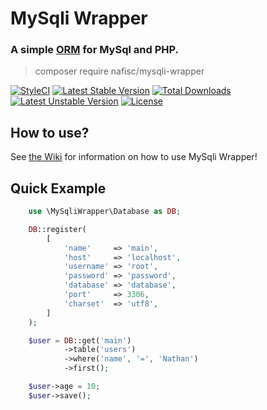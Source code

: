 # MySqli Wrapper

### A simple [ORM](https://en.wikipedia.org/wiki/Object-relational_mapping) for MySql and PHP.

> composer require nafisc/mysqli-wrapper

[![StyleCI](https://styleci.io/repos/139458381/shield?style=flat)](https://styleci.io/repos/139458381)
[![Latest Stable Version](https://poser.pugx.org/nafisc/mysqli-wrapper/v/stable?format=flat)](https://packagist.org/packages/nafisc/mysqli-wrapper)
[![Total Downloads](https://poser.pugx.org/nafisc/mysqli-wrapper/downloads?format=flat)](https://packagist.org/packages/nafisc/mysqli-wrapper)
[![Latest Unstable Version](https://poser.pugx.org/nafisc/mysqli-wrapper/v/unstable?format=flat)](https://packagist.org/packages/nafisc/mysqli-wrapper)
[![License](https://poser.pugx.org/nafisc/mysqli-wrapper/license?format=flat)](https://packagist.org/packages/nafisc/mysqli-wrapper)

## How to use?

See [the Wiki](https://github.com/nathan-fiscaletti/mysqli-wrapper/wiki) for information on how to use MySqli Wrapper!

## Quick Example

```php
    use \MySqliWrapper\Database as DB;

    DB::register(
        [
            'name'     => 'main', 
            'host'     => 'localhost',
            'username' => 'root',
            'password' => 'password',
            'database' => 'database',
            'port'     => 3306,
            'charset'  => 'utf8',
        ]
    );

    $user = DB::get('main')
            ->table('users')
            ->where('name', '=', 'Nathan')
            ->first();

    $user->age = 10;
    $user->save();
```
